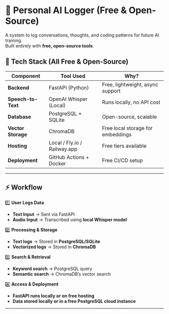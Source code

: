 # 🚀 Personal AI Logger (Free & Open-Source)

A system to log conversations, thoughts, and coding patterns for future AI training.  
Built entirely with **free, open-source tools**.

## 📌 Tech Stack (All Free & Open-Source)

| Component        | Tool Used            | Why? |
|-----------------|----------------------|------|
| **Backend**     | FastAPI (Python)      | Free, lightweight, async support |
| **Speech-to-Text** | OpenAI Whisper (Local) | Runs locally, no API cost |
| **Database**    | PostgreSQL + SQLite   | Open-source, scalable |
| **Vector Storage** | ChromaDB            | Free local storage for embeddings |
| **Hosting**     | Local / Fly.io / Railway.app | Free tiers available |
| **Deployment**  | GitHub Actions + Docker | Free CI/CD setup |

---

## ⚡ Workflow 

1️⃣ **User Logs Data**  
   - **Text Input** → Sent via FastAPI  
   - **Audio Input** → Transcribed using **local Whisper model**  

2️⃣ **Processing & Storage**  
   - **Text logs** → Stored in **PostgreSQL/SQLite**  
   - **Vectorized logs** → Stored in **ChromaDB**  

3️⃣ **Search & Retrieval**  
   - **Keyword search** → PostgreSQL query  
   - **Semantic search** → ChromaDB’s vector search  

4️⃣ **Access & Deployment**  
   - **FastAPI runs locally or on free hosting**  
   - **Data stored locally or in a free PostgreSQL cloud instance**  

---

